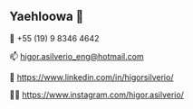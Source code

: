 ## Yaehloowa 👋

:call_me_hand: +55 (19) 9 8346 4642

:mailbox: higor.asilverio_eng@hotmail.com

:construction_worker: https://www.linkedin.com/in/higorsilverio/

:man_cartwheeling: https://www.instagram.com/higor.asilverio/
